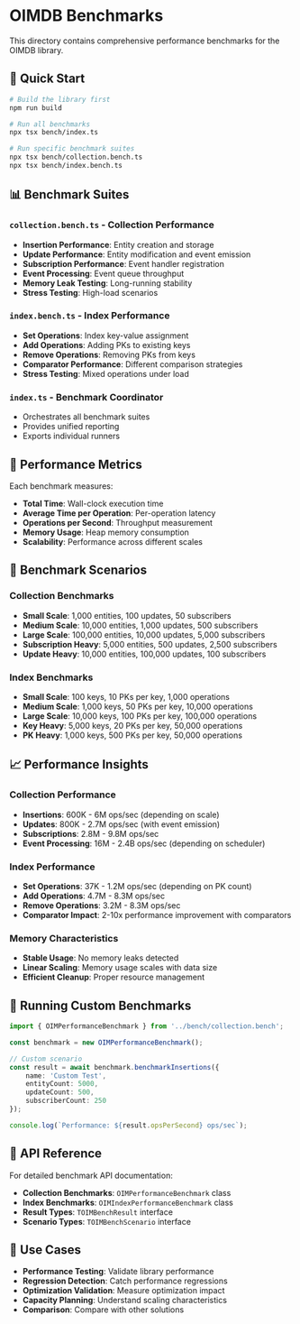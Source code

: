 # OIMDB Benchmarks

This directory contains comprehensive performance benchmarks for the OIMDB library.

## 🚀 Quick Start

```bash
# Build the library first
npm run build

# Run all benchmarks
npx tsx bench/index.ts

# Run specific benchmark suites
npx tsx bench/collection.bench.ts
npx tsx bench/index.bench.ts
```

## 📊 Benchmark Suites

### `collection.bench.ts` - Collection Performance
- **Insertion Performance**: Entity creation and storage
- **Update Performance**: Entity modification and event emission
- **Subscription Performance**: Event handler registration
- **Event Processing**: Event queue throughput
- **Memory Leak Testing**: Long-running stability
- **Stress Testing**: High-load scenarios

### `index.bench.ts` - Index Performance
- **Set Operations**: Index key-value assignment
- **Add Operations**: Adding PKs to existing keys
- **Remove Operations**: Removing PKs from keys
- **Comparator Performance**: Different comparison strategies
- **Stress Testing**: Mixed operations under load

### `index.ts` - Benchmark Coordinator
- Orchestrates all benchmark suites
- Provides unified reporting
- Exports individual runners

## 🎯 Performance Metrics

Each benchmark measures:
- **Total Time**: Wall-clock execution time
- **Average Time per Operation**: Per-operation latency
- **Operations per Second**: Throughput measurement
- **Memory Usage**: Heap memory consumption
- **Scalability**: Performance across different scales

## 🔧 Benchmark Scenarios

### Collection Benchmarks
- **Small Scale**: 1,000 entities, 100 updates, 50 subscribers
- **Medium Scale**: 10,000 entities, 1,000 updates, 500 subscribers
- **Large Scale**: 100,000 entities, 10,000 updates, 5,000 subscribers
- **Subscription Heavy**: 5,000 entities, 500 updates, 2,500 subscribers
- **Update Heavy**: 10,000 entities, 100,000 updates, 100 subscribers

### Index Benchmarks
- **Small Scale**: 100 keys, 10 PKs per key, 1,000 operations
- **Medium Scale**: 1,000 keys, 50 PKs per key, 10,000 operations
- **Large Scale**: 10,000 keys, 100 PKs per key, 100,000 operations
- **Key Heavy**: 5,000 keys, 20 PKs per key, 50,000 operations
- **PK Heavy**: 1,000 keys, 500 PKs per key, 50,000 operations

## 📈 Performance Insights

### Collection Performance
- **Insertions**: 600K - 6M ops/sec (depending on scale)
- **Updates**: 800K - 2.7M ops/sec (with event emission)
- **Subscriptions**: 2.8M - 9.8M ops/sec
- **Event Processing**: 16M - 2.4B ops/sec (depending on scheduler)

### Index Performance
- **Set Operations**: 37K - 1.2M ops/sec (depending on PK count)
- **Add Operations**: 4.7M - 8.3M ops/sec
- **Remove Operations**: 3.2M - 8.3M ops/sec
- **Comparator Impact**: 2-10x performance improvement with comparators

### Memory Characteristics
- **Stable Usage**: No memory leaks detected
- **Linear Scaling**: Memory usage scales with data size
- **Efficient Cleanup**: Proper resource management

## 🧪 Running Custom Benchmarks

```typescript
import { OIMPerformanceBenchmark } from '../bench/collection.bench';

const benchmark = new OIMPerformanceBenchmark();

// Custom scenario
const result = await benchmark.benchmarkInsertions({
    name: 'Custom Test',
    entityCount: 5000,
    updateCount: 500,
    subscriberCount: 250
});

console.log(`Performance: ${result.opsPerSecond} ops/sec`);
```

## 📖 API Reference

For detailed benchmark API documentation:
- **Collection Benchmarks**: `OIMPerformanceBenchmark` class
- **Index Benchmarks**: `OIMIndexPerformanceBenchmark` class
- **Result Types**: `TOIMBenchResult` interface
- **Scenario Types**: `TOIMBenchScenario` interface

## 🎯 Use Cases

- **Performance Testing**: Validate library performance
- **Regression Detection**: Catch performance regressions
- **Optimization Validation**: Measure optimization impact
- **Capacity Planning**: Understand scaling characteristics
- **Comparison**: Compare with other solutions
